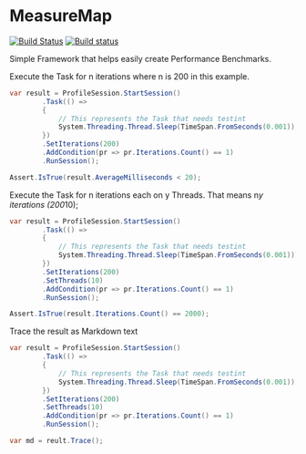 # MeasureMap
[![Build Status](https://travis-ci.org/WickedFlame/MeasureMap.svg?branch=master)](https://travis-ci.org/WickedFlame/MeasureMap)
[![Build status](https://ci.appveyor.com/api/projects/status/x0u2yu08pq7xye9w/branch/master?svg=true)](https://ci.appveyor.com/project/chriswalpen/measuremap/branch/master)

Simple Framework that helps easily create Performance Benchmarks.

Execute the Task for n iterations where n is 200 in this example.
```csharp
var result = ProfileSession.StartSession()
		.Task(() => 
		{
			// This represents the Task that needs testint
			System.Threading.Thread.Sleep(TimeSpan.FromSeconds(0.001));
		})
		.SetIterations(200)
		.AddCondition(pr => pr.Iterations.Count() == 1)
		.RunSession();

Assert.IsTrue(result.AverageMilliseconds < 20);
```

Execute the Task for n iterations each on y Threads. That means n*y iterations (200*10);
```csharp
var result = ProfileSession.StartSession()
		.Task(() => 
		{
			// This represents the Task that needs testint
			System.Threading.Thread.Sleep(TimeSpan.FromSeconds(0.001));
		})
		.SetIterations(200)
		.SetThreads(10)
		.AddCondition(pr => pr.Iterations.Count() == 1)
		.RunSession();

Assert.IsTrue(result.Iterations.Count() == 2000);
```

Trace the result as Markdown text
```csharp
var result = ProfileSession.StartSession()
		.Task(() => 
		{
			// This represents the Task that needs testint
			System.Threading.Thread.Sleep(TimeSpan.FromSeconds(0.001));
		})
		.SetIterations(200)
		.SetThreads(10)
		.AddCondition(pr => pr.Iterations.Count() == 1)
		.RunSession();

var md = reult.Trace();
```

 